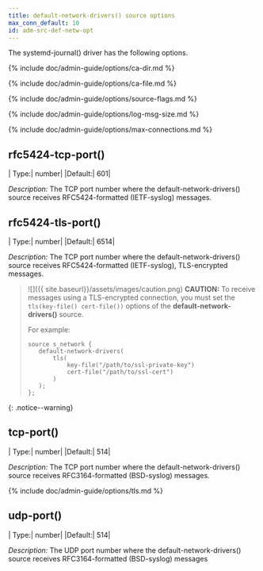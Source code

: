 ```yaml
---
title: default-network-drivers() source options
max_conn_default: 10
id: adm-src-def-netw-opt
---
```


The systemd-journal() driver has the following options.

{% include doc/admin-guide/options/ca-dir.md %}

{% include doc/admin-guide/options/ca-file.md %}

{% include doc/admin-guide/options/source-flags.md %}

{% include doc/admin-guide/options/log-msg-size.md %}

{% include doc/admin-guide/options/max-connections.md %}

## rfc5424-tcp-port()

|  Type:|      number|
|Default:|   601|

*Description:* The TCP port number where the default-network-drivers()
source receives RFC5424-formatted (IETF-syslog) messages.

## rfc5424-tls-port()

|  Type:|      number|
|Default:|   6514|

*Description:* The TCP port number where the default-network-drivers()
source receives RFC5424-formatted (IETF-syslog), TLS-encrypted messages.

>![]({{ site.baseurl}}/assets/images/caution.png) **CAUTION:** To receive messages
>using a TLS-encrypted connection, you must set the `tls(key-file() cert-file())`
>options of the **default-network-drivers()** source.
>  
>For example:
>  
>```config
>source s_network {
>    default-network-drivers(
>        tls(
>            key-file("/path/to/ssl-private-key")
>            cert-file("/path/to/ssl-cert")
>        )
>    );
>};
>```
>
{: .notice--warning}

## tcp-port()

|  Type:|      number|
  |Default:|   514|

*Description:* The TCP port number where the default-network-drivers()
source receives RFC3164-formatted (BSD-syslog) messages.

{% include doc/admin-guide/options/tls.md %}

## udp-port()

|  Type:|      number|
  |Default:|   514|

*Description:* The UDP port number where the default-network-drivers()
source receives RFC3164-formatted (BSD-syslog) messages

